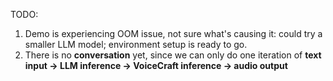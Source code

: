 TODO: 
1. Demo is experiencing OOM issue, not sure what's causing it: could try a smaller LLM model; environment setup is ready to go.
2. There is no **conversation** yet, since we can only do one iteration of **text input -> LLM inference -> VoiceCraft inference -> audio output**
